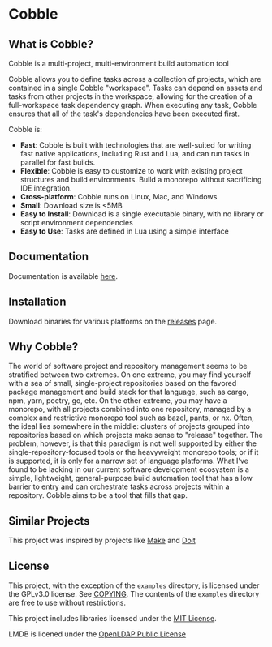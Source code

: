 # Cobble

## What is Cobble?

Cobble is a multi-project, multi-environment build automation tool

Cobble allows you to define tasks across a collection of projects, which are contained in a single Cobble "workspace".  Tasks can depend on assets and tasks from other projects in the workspace, allowing for the creation of a full-workspace task dependency graph.  When executing any task, Cobble ensures that all of the task's dependencies have been executed first.

Cobble is:

- __Fast__: Cobble is built with technologies that are well-suited for writing fast native applications, including Rust and Lua, and can run tasks in parallel for fast builds.
- __Flexible__: Cobble is easy to customize to work with existing project structures and build environments.  Build a monorepo without sacrificing IDE integration.
- __Cross-platform__: Cobble runs on Linux, Mac, and Windows
- __Small__: Download size is <5MB
- __Easy to Install__: Download is a single executable binary, with no library or script environment dependencies
- __Easy to Use__: Tasks are defined in Lua using a simple interface

## Documentation

Documentation is available [here](https://jdarais.github.io/cobble/).

## Installation

Download binaries for various platforms on the [releases](https://github.com/jdarais/cobble/releases) page.

## Why Cobble?

The world of software project and repository management seems to be stratified between two extremes.  On one extreme, you may find yourself with a sea of small, single-project repositories based on the favored package management and build stack for that language, such as cargo, npm, yarn, poetry, go, etc.  On the other extreme, you may have a monorepo, with all projects combined into one repository, managed by a complex and restrictive monorepo tool such as bazel, pants, or nx.  Often, the ideal lies somewhere in the middle: clusters of projects grouped into repositories based on which projects make sense to "release" together.  The problem, however, is that this paradigm is not well supported by either the single-repository-focused tools or the heavyweight monorepo tools; or if it is supported, it is only for a narrow set of language platforms.  What I've found to be lacking in our current software development ecosystem is a simple, lightweight, general-purpose build automation tool that has a low barrier to entry and can orchestrate tasks across projects within a repository.  Cobble aims to be a tool that fills that gap.

## Similar Projects

This project was inspired by projects like [Make](https://www.gnu.org/software/make/) and [Doit](https://pydoit.org/)

## License

This project, with the exception of the `examples` directory, is licensed under the GPLv3.0 license.  See [COPYING](https://github.com/jdarais/cobble/blob/main/COPYING).  The contents of the `examples` directory are free to use without restrictions.

This project includes libraries licensed under the [MIT License](https://github.com/jdarais/cobble/blob/main/licenses/MIT.txt).

LMDB is licened under the [OpenLDAP Public License](https://github.com/jdarais/cobble/blob/main/licenses/OpenLDAP.txt)
